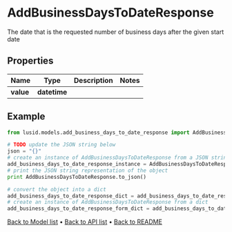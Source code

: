 # AddBusinessDaysToDateResponse

The date that is the requested number of business days after the given start date

## Properties
Name | Type | Description | Notes
------------ | ------------- | ------------- | -------------
**value** | **datetime** |  | 

## Example

```python
from lusid.models.add_business_days_to_date_response import AddBusinessDaysToDateResponse

# TODO update the JSON string below
json = "{}"
# create an instance of AddBusinessDaysToDateResponse from a JSON string
add_business_days_to_date_response_instance = AddBusinessDaysToDateResponse.from_json(json)
# print the JSON string representation of the object
print AddBusinessDaysToDateResponse.to_json()

# convert the object into a dict
add_business_days_to_date_response_dict = add_business_days_to_date_response_instance.to_dict()
# create an instance of AddBusinessDaysToDateResponse from a dict
add_business_days_to_date_response_form_dict = add_business_days_to_date_response.from_dict(add_business_days_to_date_response_dict)
```
[Back to Model list](../README.md#documentation-for-models) &#8226; [Back to API list](../README.md#documentation-for-api-endpoints) &#8226; [Back to README](../README.md)


